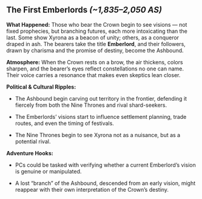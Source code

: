 ## **The First Emberlords** _(~1,835–2,050 AS)_

**What Happened:** Those who bear the Crown begin to see visions — not fixed prophecies, but branching futures, each more intoxicating than the last. Some show Xyrona as a beacon of unity; others, as a conqueror draped in ash. The bearers take the title **Emberlord**, and their followers, drawn by charisma and the promise of destiny, become the Ashbound.

**Atmosphere:** When the Crown rests on a brow, the air thickens, colors sharpen, and the bearer’s eyes reflect constellations no one can name. Their voice carries a resonance that makes even skeptics lean closer.

**Political & Cultural Ripples:**

- The Ashbound begin carving out territory in the frontier, defending it fiercely from both the Nine Thrones and rival shard-seekers.
    
- The Emberlords’ visions start to influence settlement planning, trade routes, and even the timing of festivals.
    
- The Nine Thrones begin to see Xyrona not as a nuisance, but as a potential rival.
    

**Adventure Hooks:**

- PCs could be tasked with verifying whether a current Emberlord’s vision is genuine or manipulated.
    
- A lost “branch” of the Ashbound, descended from an early vision, might reappear with their own interpretation of the Crown’s destiny.